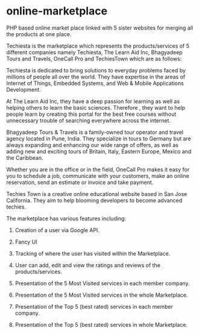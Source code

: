 # online-marketplace
PHP based online market place linked with 5 sister websites for merging all the products at one place.

Techiesta is the marketplace which represents the products/services of 5 different companies namely Techiesta, The Learn Aid Inc, Bhagyadeep Tours and Travels, OneCall Pro and TechiesTown which are as follows:

Techiesta is dedicated to bring solutions to everyday problems faced by millions of people all over the world. They have expertise in the areas of Internet of Things, Embedded Systems, and Web & Mobile Applications Development. 

At The Learn Aid Inc, they have a deep passion for learning as well as helping others to learn the basic sciences. Therefore , they want to help people learn by creating this portal for the best free courses without unnecessary trouble of searching everywhere across the internet.

Bhagyadeep Tours & Travels is a family-owned tour operator and travel agency located in Pune, India. They specialize in tours to Germany but are always expanding and enhancing our wide range of offers, as well as adding new and exciting tours of Britain, Italy, Eastern Europe, Mexico and the Caribbean.

Whether you are in the office or in the field, OneCall Pro makes it easy for you to schedule a job, communicate with your customers, make an online reservation, send an estimate or invoice and take payment. 

Techies Town is a creative online educational website based in San Jose California. They aim to help blooming developers to become advanced techies.

The marketplace has various features including:

1. Creation of a user via Google API.

2. Fancy UI

3. Tracking of where the user has visited within the Marketplace.

4. User can add, edit and view the ratings and reviews of the products/services.

5. Presentation of the 5 Most Visited services in each member company.

6. Presentation of the 5 Most Visited services in the whole Marketplace.

7. Presentation of the Top 5 (best rated) services in each member company.

8. Presentation of the Top 5 (best rated) services in whole Marketplace.

